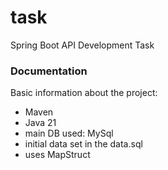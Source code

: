 # task
Spring Boot API Development Task

### Documentation
Basic information about the project:
* Maven 
* Java 21
* main DB used: MySql
* initial data set in the data.sql
* uses MapStruct